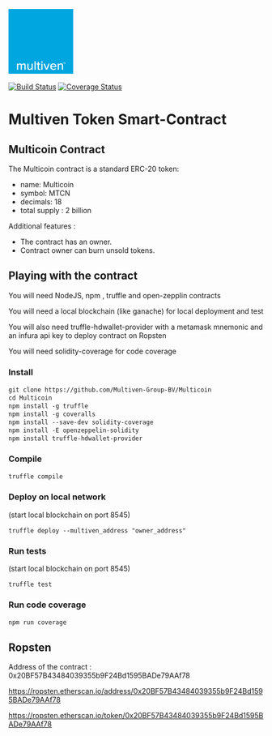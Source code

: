 ![image](assets/logo-multiven.png)

[![Build Status](https://travis-ci.org/Multiven-Group-BV/Multicoin.svg?branch=master)](https://travis-ci.org/Multiven-Group-BV/Multicoin)
[![Coverage Status](https://coveralls.io/repos/github/Multiven-Group-BV/Multicoin/badge.svg?branch=master)](https://coveralls.io/github/Multiven-Group-BV/Multicoin?branch=master)
# Multiven Token Smart-Contract

## Multicoin Contract

The Multicoin contract is a standard ERC-20 token:
 - name: Multicoin
 - symbol: MTCN
 - decimals: 18
 - total supply : 2 billion

Additional features :

 - The contract has an owner.
 - Contract owner can burn unsold tokens.
 

## Playing with the contract

You will need NodeJS, npm , truffle and open-zepplin contracts

You will need a local blockchain (like ganache) for local deployment and test

You will also need truffle-hdwallet-provider with a metamask mnemonic and an infura api key to deploy contract on Ropsten 

You will need solidity-coverage for code coverage

### Install

```
git clone https://github.com/Multiven-Group-BV/Multicoin
cd Multicoin
npm install -g truffle
npm install -g coveralls
npm install --save-dev solidity-coverage
npm install -E openzeppelin-solidity
npm install truffle-hdwallet-provider
```

### Compile
```
truffle compile
```
### Deploy on local network
(start local blockchain on port 8545)
```
truffle deploy --multiven_address "owner_address"
```

### Run tests
(start local blockchain on port 8545)
```
truffle test
```
### Run code coverage
```
npm run coverage
```
## Ropsten 
Address of the contract : 0x20BF57B43484039355b9F24Bd1595BADe79AAf78

https://ropsten.etherscan.io/address/0x20BF57B43484039355b9F24Bd1595BADe79AAf78

https://ropsten.etherscan.io/token/0x20BF57B43484039355b9F24Bd1595BADe79AAf78
